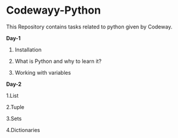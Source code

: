 # Codewayy-Python
This Repository contains  tasks related to python given by Codeway. 

**Day-1**

1. Installation

2. What is Python and why to learn it?

3. Working with variables

**Day-2**

1.List

2.Tuple

3.Sets

4.Dictionaries
